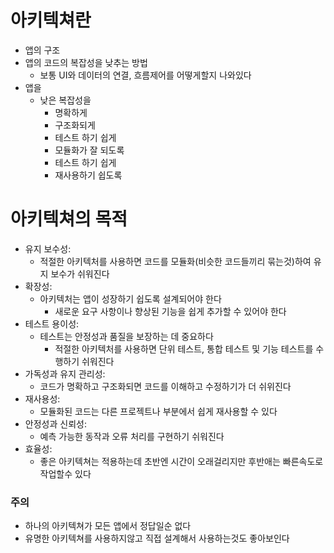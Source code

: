 # 아키텍쳐란

- 앱의 구조
- 앱의 코드의 복잡성을 낮추는 방법
    - 보통 UI와 데이터의 연결, 흐름제어를 어떻게할지 나와있다
- 앱을
    - 낮은 복잡성을
        - 명확하게
        - 구조화되게
        - 테스트 하기 쉽게
        - 모듈화가 잘 되도록
        - 테스트 하기 쉽게
        - 재사용하기 쉽도록

# 아키텍쳐의 목적

- 유지 보수성:
    - 적절한 아키텍처를 사용하면 코드를 모듈화(비슷한 코드들끼리 묶는것)하여 유지 보수가 쉬워진다
- 확장성:
    - 아키텍처는 앱이 성장하기 쉽도록 설계되어야 한다
        - 새로운 요구 사항이나 향상된 기능을 쉽게 추가할 수 있어야 한다
- 테스트 용이성:
    - 테스트는 안정성과 품질을 보장하는 데 중요하다
        - 적절한 아키텍처를 사용하면 단위 테스트, 통합 테스트 및 기능 테스트를 수행하기 쉬워진다
- 가독성과 유지 관리성:
    - 코드가 명확하고 구조화되면 코드를 이해하고 수정하기가 더 쉬위진다
- 재사용성:
    - 모듈화된 코드는 다른 프로젝트나 부분에서 쉽게 재사용할 수 있다
- 안정성과 신뢰성:
    - 예측 가능한 동작과 오류 처리를 구현하기 쉬워진다
- 효율성:
    - 좋은 아키텍쳐는 적용하는데 초반엔 시간이 오래걸리지만 후반애는 빠른속도로 작업할수 있다

### 주의

- 하나의 아키텍쳐가 모든 앱에서 정답일순 없다
- 유명한 아키텍쳐를 사용하지않고 직접 설계해서 사용하는것도 좋아보인다